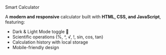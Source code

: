 Smart Calculator

A **modern and responsive** calculator built with **HTML, CSS, and JavaScript**, featuring:
- Dark & Light Mode toggle 🌙
- Scientific operations (%, ^, √, !, sin, cos, tan)
- Calculation history with local storage
- Mobile-friendly design
